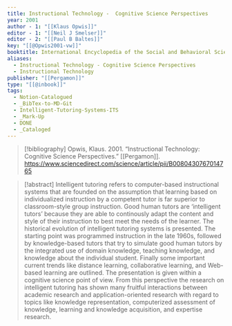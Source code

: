 ```yaml
---
title: Instructional Technology -  Cognitive Science Perspectives
year: 2001
author - 1: "[[Klaus Opwis]]"
editor - 1: "[[Neil J Smelser]]"
editor - 2: "[[Paul B Baltes]]"
key: "[[@Opwis2001-vw]]"
booktitle: International Encyclopedia of the Social and Behavioral Sciences
aliases:
  - Instructional Technology - Cognitive Science Perspectives
  - Instructional Technology
publisher: "[[Pergamon]]"
type: "[[@inbook]]"
tags:
  - Notion-Catalogued
  - _BibTex-to-MD-Git
  - Intelligent-Tutoring-Systems-ITS
  - _Mark-Up
  - DONE
  - _Cataloged
---
```


> [!bibliography]
> Opwis, Klaus. 2001. “Instructional Technology: Cognitive Science Perspectives.” [[Pergamon]]. https://www.sciencedirect.com/science/article/pii/B0080430767014765

> [!abstract]
> Intelligent tutoring refers to computer-based instructional systems that are founded on the assumption that learning based on individualized instruction by a competent tutor is far superior to classroom-style group instruction. Good human tutors are ‘intelligent tutors’ because they are able to continously adapt the content and style of their instruction to best meet the needs of the learner. The historical evolution of intelligent tutoring systems is presented. The starting point was programmed instruction in the late 1960s, followed by knowledge-based tutors that try to simulate good human tutors by the integrated use of domain knowledge, teaching knowledge, and knowledge about the individual student. Finally some important current trends like distance learning, collaborative learning, and Web-based learning are outlined. The presentation is given within a cognitive science point of view. From this perspective the research on intelligent tutoring has shown many fruitful interactions between academic research and application-oriented research with regard to topics like knowledge representation, computerized assessment of knowledge, learning and knowledge acquisition, and expertise research.